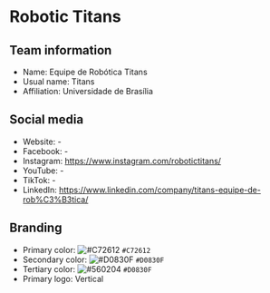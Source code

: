 # Robotic Titans
## Team information
- Name: Equipe de Robótica Titans
- Usual name: Titans
- Affiliation: Universidade de Brasília

## Social media
- Website: -
- Facebook: -
- Instagram: https://www.instagram.com/robotictitans/
- YouTube: -
- TikTok: -
- LinkedIn: https://www.linkedin.com/company/titans-equipe-de-rob%C3%B3tica/

## Branding
- Primary color: ![#C72612](https://placehold.co/15x15/C72612/C72612.png) `#C72612`
- Secondary color: ![#D0830F](https://placehold.co/15x15/D0830F/D0830F.png) `#D0830F`
- Tertiary color: ![#560204](https://placehold.co/15x15/560204/560204.png) `#D0830F`
- Primary logo: Vertical
